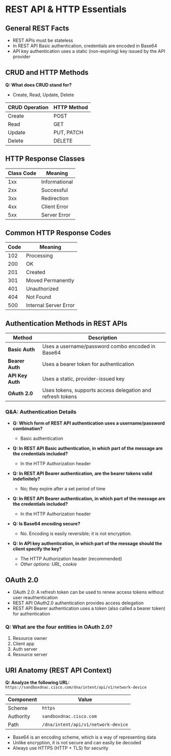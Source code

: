 # REST API & HTTP Essentials 

## General REST Facts

- REST APIs must be stateless  
- In REST API Basic authentication, credentials are encoded in Base64  
- API key authentication uses a static (non-expiring) key issued by the API provider  

## CRUD and HTTP Methods

**Q: What does CRUD stand for?**  
- Create, Read, Update, Delete  

| CRUD Operation | HTTP Method      |
|----------------|------------------|
| Create         | POST             |
| Read           | GET              |
| Update         | PUT, PATCH       |
| Delete         | DELETE           |

## HTTP Response Classes

| Class Code | Meaning         |
|------------|-----------------|
| 1xx        | Informational   |
| 2xx        | Successful      |
| 3xx        | Redirection     |
| 4xx        | Client Error    |
| 5xx        | Server Error    |

## Common HTTP Response Codes

| Code | Meaning                 |
|------|-------------------------|
| 102  | Processing              |
| 200  | OK                      |
| 201  | Created                 |
| 301  | Moved Permanently       |
| 401  | Unauthorized            |
| 404  | Not Found               |
| 500  | Internal Server Error   |

## Authentication Methods in REST APIs

| Method          | Description                                                                 |
|------------------|------------------------------------------------------------------------------|
| **Basic Auth**    | Uses a username/password combo encoded in Base64                           |
| **Bearer Auth**   | Uses a bearer token for authentication                                      |
| **API Key Auth**  | Uses a static, provider-issued key                                          |
| **OAuth 2.0**     | Uses tokens, supports access delegation and refresh tokens                 |

### Q&A: Authentication Details

- **Q: Which form of REST API authentication uses a username/password combination?**  
  - Basic authentication  

- **Q: In REST API Basic authentication, in which part of the message are the credentials included?**  
  - In the HTTP Authorization header  

- **Q: In REST API Bearer authentication, are the bearer tokens valid indefinitely?**  
  - No; they expire after a set period of time  

- **Q: In REST API Bearer authentication, in which part of the message are the credentials included?**  
  - In the HTTP Authorization header  

- **Q: Is Base64 encoding secure?**  
  - No. Encoding is easily reversible; it is not encryption.  

- **Q: In API key authentication, in which part of the message should the client specify the key?**  
  - The HTTP Authorization header (recommended)  
  - *Other options: URL, cookie*  

## OAuth 2.0

- OAuth 2.0: A refresh token can be used to renew access tokens without user reauthentication  
- REST API OAuth2.0 authentication provides access delegation  
- REST API Bearer authentication uses a token (also called a bearer token) for authentication  

### Q: What are the four entities in OAuth 2.0?
1. Resource owner  
2. Client app  
3. Auth server  
4. Resource server  

## URI Anatomy (REST API Context)

**Q: Analyze the following URL:**  
`https://sandboxdnac.cisco.com/dna/intent/api/v1/network-device`

| Component | Value                                 |
|-----------|----------------------------------------|
| Scheme    | `https`                                |
| Authority | `sandboxdnac.cisco.com`                |
| Path      | `/dna/intent/api/v1/network-device`    |

- Base64 is an encoding scheme, which is a way of representing data
- Unlike encryption, it is not secure and can easily be decoded
- Always use HTTPS (HTTP + TLS) for security
